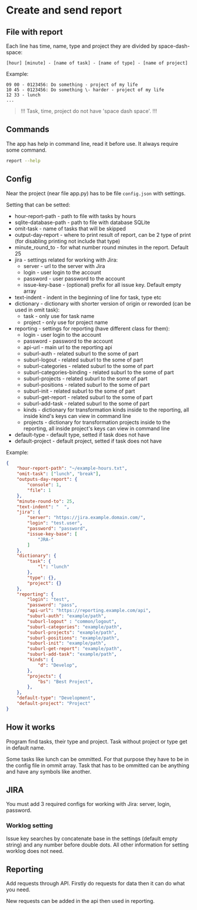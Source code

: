 # Create and send report

## File with report

Each line has time, name, type and project they are divided by space-dash-space:

```
[hour] [minute] - [name of task] - [name of type] - [name of project]
```

Example:

```
09 00 - 0123456: Do something - project of my life
10 45 - 0123456: Do something \- harder - project of my life
12 33 - lunch
...
```

> !!! Task, time, project do not have 'space dash space'. !!!

## Commands

The app has help in command line, read it before use. It always require some command.

```bash
report --help
```

## Config

Near the project (near file app.py) has to be file `config.json` with settings.

Setting that can be setted:

-   hour-report-path - path to file with tasks by hours
-   sqlite-database-path - path to file with database SQLite
-   omit-task - name of tasks that will be skipped
-   output-day-report - where to print result of report, can be 2 type of print (for disabling printing not include that type)
-   minute_round_to - for what number round minutes in the report. Default 25
-   jira - settings related for working with Jira:
    -   server - url to the server with Jira
    -   login - user login to the account
    -   password - user password to the account
    -   issue-key-base - (optional) prefix for all issue key. Default empty array
-   text-indent - indent in the beginning of line for task, type etc
-   dictionary - dictionary with shorter version of origin or reworded (can be used in omit task):
    -   task - only use for task name
    -   project - only use for project name
-   reporting - settings for reporting (have different class for them):
    -   login - user login to the account
    -   password - password to the account
    -   api-url - main url to the reporting api
    -   suburl-auth - related suburl to the some of part
    -   suburl-logout - related suburl to the some of part
    -   suburl-categories - related suburl to the some of part
    -   suburl-categories-binding - related suburl to the some of part
    -   suburl-projects - related suburl to the some of part
    -   suburl-positions - related suburl to the some of part
    -   suburl-init - related suburl to the some of part
    -   suburl-get-report - related suburl to the some of part
    -   suburl-add-task - related suburl to the some of part
    -   kinds - dictionary for transformation kinds inside to the reporting, all inside kind's keys can view in command line
    -   projects - dictionary for transformation projects inside to the reporting, all inside project's keys can view in command line
-   default-type - default type, setted if task does not have
-   default-project - default project, setted if task does not have

Example:

```json
{
    "hour-report-path": "~/example-hours.txt",
    "omit-task": ["lunch", "break"],
    "outputs-day-report": {
        "console": 1,
        "file": 1
    },
    "minute-round-to": 25,
    "text-indent": "  ",
    "jira": {
        "server": "https://jira.example.domain.com/",
        "login": "test.user",
        "password": "password",
        "issue-key-base": [
            "JRA-"
        ]
    },
    "dictionary": {
        "task": {
            "l": "lunch"
        },
        "type": {},
        "project": {}
    },
    "reporting": {
        "login": "test",
        "password": "pass",
        "api-url": "https://reporting.example.com/api",
        "suburl-auth": "example/path",
        "suburl-logout" : "common/logout",
        "suburl-categories": "example/path",
        "suburl-projects": "example/path",
        "suburl-positions": "example/path",
        "suburl-init": "example/path",
        "suburl-get-report": "example/path",
        "suburl-add-task": "example/path",
        "kinds": {
            "d": "Develop",
        },
        "projects": {
            "bs": "Best Project",
        },
    },
    "default-type": "Development",
    "default-project": "Project"
}
```

## How it works

Program find tasks, their type and project. Task without project or type get in default name.

Some tasks like lunch can be ommitted. For that purpose they have to be in the config file in ommit array.
Task that has to be ommitted can be anything and have any symbols like another.

## JIRA

You must add 3 required configs for working with Jira: server, login, password.

### Worklog setting

Issue key searches by concatenate base in the settings (default empty string) and any number before double dots. All other information for setting worklog does not need.

## Reporting

Add requests through API.
Firstly do requests for data then it can do what you need.

New requests can be added in the api then used in reporting.
